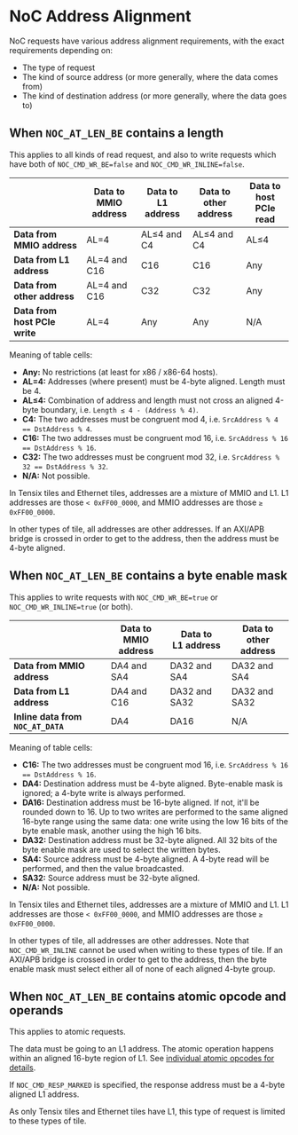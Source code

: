# NoC Address Alignment

NoC requests have various address alignment requirements, with the exact requirements depending on:
* The type of request
* The kind of source address (or more generally, where the data comes from)
* The kind of destination address (or more generally, where the data goes to)

## When `NOC_AT_LEN_BE` contains a length

This applies to all kinds of read request, and also to write requests which have both of `NOC_CMD_WR_BE=false` and `NOC_CMD_WR_INLINE=false`.

||Data to<br/>MMIO address|Data to<br/>L1 address|Data to<br/>other address|Data to<br/>host PCIe read|
|---|---|---|---|---|
|**Data from MMIO address**|AL=4|AL≤4 and C4|AL≤4 and C4|AL≤4|
|**Data from L1 address**|AL=4 and C16|C16|C16|Any|
|**Data from other address**|AL=4 and C16|C32|C32|Any|
|**Data from host PCIe write**|AL=4|Any|Any|N/A|

Meaning of table cells:
* **Any:** No restrictions (at least for x86 / x86-64 hosts).
* **AL=4:** Addresses (where present) must be 4-byte aligned. Length must be 4.
* **AL≤4:** Combination of address and length must not cross an aligned 4-byte boundary, i.e. `Length ≤ 4 - (Address % 4)`.
* **C4:** The two addresses must be congruent mod 4, i.e. `SrcAddress % 4 == DstAddress % 4`.
* **C16:** The two addresses must be congruent mod 16, i.e. `SrcAddress % 16 == DstAddress % 16`.
* **C32:** The two addresses must be congruent mod 32, i.e. `SrcAddress % 32 == DstAddress % 32`.
* **N/A:** Not possible.

In Tensix tiles and Ethernet tiles, addresses are a mixture of MMIO and L1. L1 addresses are those `< 0xFF00_0000`, and MMIO addresses are those `≥ 0xFF00_0000`.

In other types of tile, all addresses are other addresses. If an AXI/APB bridge is crossed in order to get to the address, then the address must be 4-byte aligned.

## When `NOC_AT_LEN_BE` contains a byte enable mask

This applies to write requests with `NOC_CMD_WR_BE=true` or `NOC_CMD_WR_INLINE=true` (or both).

||Data to<br/>MMIO address|Data to<br/>L1 address|Data to<br/>other address|
|---|---|---|---|
|**Data from MMIO address**|DA4 and SA4|DA32 and SA4|DA32 and SA4|
|**Data from L1 address**|DA4 and C16|DA32 and SA32|DA32 and SA32|
|**Inline data from `NOC_AT_DATA`**|DA4|DA16|N/A|

Meaning of table cells:
* **C16:** The two addresses must be congruent mod 16, i.e. `SrcAddress % 16 == DstAddress % 16`.
* **DA4:** Destination address must be 4-byte aligned. Byte-enable mask is ignored; a 4-byte write is always performed.
* **DA16:** Destination address must be 16-byte aligned. If not, it'll be rounded down to 16. Up to two writes are performed to the same aligned 16-byte range using the same data: one write using the low 16 bits of the byte enable mask, another using the high 16 bits.
* **DA32:** Destination address must be 32-byte aligned. All 32 bits of the byte enable mask are used to select the written bytes.
* **SA4:** Source address must be 4-byte aligned. A 4-byte read will be performed, and then the value broadcasted.
* **SA32:** Source address must be 32-byte aligned.
* **N/A:** Not possible.

In Tensix tiles and Ethernet tiles, addresses are a mixture of MMIO and L1. L1 addresses are those `< 0xFF00_0000`, and MMIO addresses are those `≥ 0xFF00_0000`.

In other types of tile, all addresses are other addresses. Note that `NOC_CMD_WR_INLINE` cannot be used when writing to these types of tile. If an AXI/APB bridge is crossed in order to get to the address, then the byte enable mask must select either all of none of each aligned 4-byte group.

## When `NOC_AT_LEN_BE` contains atomic opcode and operands

This applies to atomic requests.

The data must be going to an L1 address. The atomic operation happens within an aligned 16-byte region of L1. See [individual atomic opcodes for details](Atomics.md).

If `NOC_CMD_RESP_MARKED` is specified, the response address must be a 4-byte aligned L1 address.

As only Tensix tiles and Ethernet tiles have L1, this type of request is limited to these types of tile.
